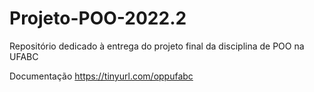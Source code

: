 # Projeto-POO-2022.2
Repositório dedicado à entrega do projeto final da disciplina de POO na UFABC

Documentação https://tinyurl.com/oppufabc
